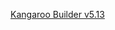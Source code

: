 
[Kangaroo Builder v5.13](https://github.com/ThomasBittner1/KangarooBuilderPublic/releases/download/v5.13/kangarooBuilder_5_13.zip)


